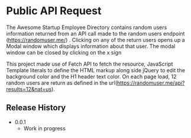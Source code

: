 # Public API Request

The Awesome Startup Employee Directory contains random users information returned from an API call made to the random users endpoint (https://randomuser.me/) . Clicking on any of the return users opens up a Modal window which displays information about that user. The modal window can be closed by clicking on the x sign

This project made use of Fetch API to fetch the resource, JavaScript Template literals to define the HTML markup along side jQuery to edit the background color and the H1 header text color.
On each page load, 12 random users are return as defined in the url(https://randomuser.me/api?results=12&nat=us).

## Release History

- 0.0.1
  - Work in progress
